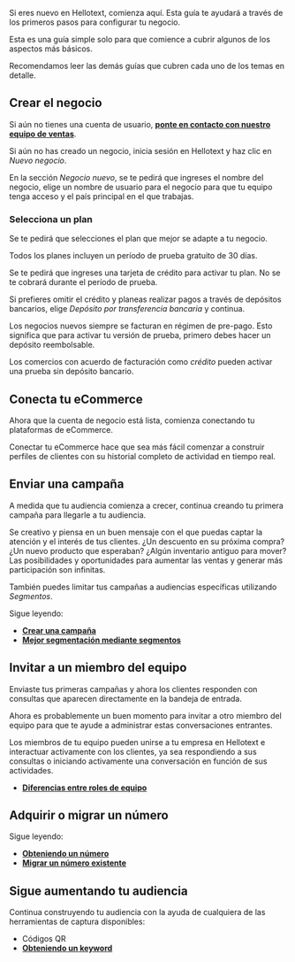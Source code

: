 Si eres nuevo en Hellotext, comienza aquí. Esta guía te ayudará a través de los primeros pasos para configurar tu negocio.

Esta es una guía simple solo para que comience a cubrir algunos de los aspectos más básicos.

Recomendamos leer las demás guías que cubren cada uno de los temas en detalle.
## Crear el negocio

Si aún no tienes una cuenta de usuario, **[ponte en contacto con nuestro equipo de ventas](https://www.hellotext.com/demo)**.

Si aún no has creado un negocio, inicia sesión en Hellotext y haz clic en *Nuevo negocio*.

En la sección *Negocio nuevo*, se te pedirá que ingreses el nombre del negocio, elige un nombre de usuario para el negocio para que tu equipo tenga acceso y el país principal en el que trabajas.

### Selecciona un plan

Se te pedirá que selecciones el plan que mejor se adapte a tu negocio.

Todos los planes incluyen un período de prueba gratuito de 30 días.

Se te pedirá que ingreses una tarjeta de crédito para activar tu plan. No se te cobrará durante el período de prueba.

Si prefieres omitir el crédito y planeas realizar pagos a través de depósitos bancarios, elige *Depósito por transferencia bancaria* y continua.

Los negocios nuevos siempre se facturan en régimen de pre-pago. Esto significa que para activar tu versión de prueba, primero debes hacer un depósito reembolsable.

Los comercios con acuerdo de facturación como *crédito* pueden activar una prueba sin depósito bancario.

## Conecta tu eCommerce

Ahora que la cuenta de negocio está lista, comienza conectando tu plataformas de eCommerce.

Conectar tu eCommerce hace que sea más fácil comenzar a construir perfiles de clientes con su historial completo de actividad en tiempo real.

## Enviar una campaña

A medida que tu audiencia comienza a crecer, continua creando tu primera campaña para llegarle a tu audiencia.

Se creativo y piensa en un buen mensaje con el que puedas captar la atención y el interés de tus clientes. ¿Un descuento en su próxima compra? ¿Un nuevo producto que esperaban? ¿Algún inventario antiguo para mover? Las posibilidades y oportunidades para aumentar las ventas y generar más participación son infinitas.

También puedes limitar tus campañas a audiencias específicas utilizando *Segmentos*.

Sigue leyendo:

* **[Crear una campaña](/crear-una-campaña)**
* **[Mejor segmentación mediante segmentos](/segmentos)**

## Invitar a un miembro del equipo

Enviaste tus primeras campañas y ahora los clientes responden con consultas que aparecen directamente en la bandeja de entrada.

Ahora es probablemente un buen momento para invitar a otro miembro del equipo para que te ayude a administrar estas conversaciones entrantes.

Los miembros de tu equipo pueden unirse a tu empresa en Hellotext e interactuar activamente con los clientes, ya sea respondiendo a sus consultas o iniciando activamente una conversación en función de sus actividades.

* **[Diferencias entre roles de equipo](/diferencias-entre-roles-de-equipo)**

## Adquirir o migrar un número

Sigue leyendo:

* **[Obteniendo un número](/obteniendo-un-numero)**
* **[Migrar un número existente](/migrar-un-numero-existente)**

## Sigue aumentando tu audiencia

Continua construyendo tu audiencia con la ayuda de cualquiera de las herramientas de captura disponibles:

* Códigos QR
* **[Obteniendo un keyword](/obteniendo-un-keyword)**